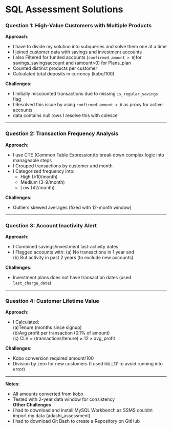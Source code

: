 # SQL Assessment Solutions  

### **Question 1: High-Value Customers with Multiple Products**  
**Approach**:  
- I have to divide my solution into subqueries and solve them one at a time
- I joined customer data with savings and investment accounts  
- I also Filtered for funded accounts (`confirmed_amount > 0`)for savings_savingsaccount
and (amount>0) for Plans_plan 
- Counted distinct products per customer  
- Calculated total deposits in currency (kobo/100)  

**Challenges**:  
- I Initially miscounted transactions due to missing `is_regular_savings` flag  
- I Resolved this issue by using `confirmed_amount > 0` as proxy for active accounts  
- data contains null rows I resolve this with colesce
---

### **Question 2: Transaction Frequency Analysis**  
**Approach**:  
- I use CTE (Common Table Expression)to break down complex logic into manageable steps
-  I Grouped transactions by customer and month  
- I Categorized frequency into:  
  - High (≥10/month)  
  - Medium (3-9/month)  
  - Low (≤2/month)  

**Challenges**:  
- Outliers skewed averages (fixed with 12-month window)  
  

---

### **Question 3: Account Inactivity Alert**  
**Approach**:  
- I Combined savings/investment last-activity dates  
- I Flagged accounts with: (a) No transactions in 1 year and   
  (b) But activity in past 2 years (to exclude new accounts)   

**Challenges**:  
- Investment plans does not have transaction dates (used `last_charge_date`)  

---

### **Question 4: Customer Lifetime Value**  
**Approach**:  
- I Calculated:  
  (a)Tenure (months since signup)  
  (b)Avg profit per transaction (0.1% of amount)  
  (c) CLV = (transactions/tenure) × 12 × avg_profit  

**Challenges**:  
- Kobo conversion required amount/100  
- Division by zero for new customers (I used `NULLIF` to avoid running into error)  

---

**Notes**:  
- All amounts converted from kobo  
- Tested with 2-year data window for consistency  
**Other Challenges**
- i had to download and install MySQL Workbench as SSMS couldnt import my data (adashi_assessment)
- I had to download Git Bash to create a Repository on GitHub 